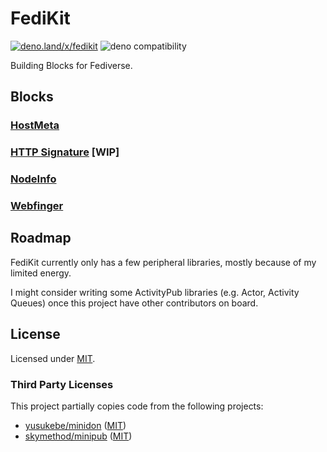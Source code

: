 # FediKit

[![deno.land/x/fedikit](https://shield.deno.dev/x/fedikit)](https://deno.land/x/fedikit)
![deno compatibility](https://shield.deno.dev/deno/^1.38)

Building Blocks for Fediverse.

<!-- It works with Deno / Node.js (and maybe Bun). -->

## Blocks

### [HostMeta](/src/host-meta/)

### [HTTP Signature](/src/http-signature/) [WIP]

### [NodeInfo](/src/nodeinfo/)

### [Webfinger](/src/webfinger/)

<!-- ### Hono [TODO] -->

## Roadmap

FediKit currently only has a few peripheral libraries, mostly because of my
limited energy.

I might consider writing some ActivityPub libraries (e.g. Actor, Activity
Queues) once this project have other contributors on board.

## License

Licensed under [MIT](LICENSE.md).

### Third Party Licenses

This project partially copies code from the following projects:

- [yusukebe/minidon](https://github.com/yusukebe/minidon)
  ([MIT](https://github.com/yusukebe/minidon#license))
- [skymethod/minipub](https://github.com/skymethod/minipub)
  ([MIT](https://github.com/skymethod/minipub/blob/master/LICENSE))

